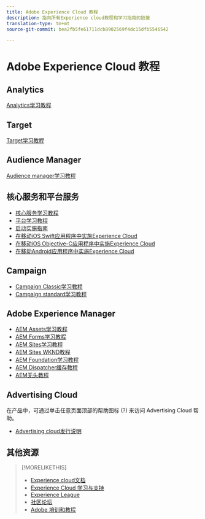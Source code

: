 ```yaml
---
title: Adobe Experience Cloud 教程
description: 指向所有Experience cloud教程和学习指南的链接
translation-type: tm+mt
source-git-commit: bea2fb5fe61711dcb8902569f4dc15dfb5546542

---
```



# Adobe Experience Cloud 教程

## Analytics

[Analytics学习教程](https://docs.adobe.com/content/help/en/analytics-learn/tutorials/overview.html)

## Target

[Target学习教程](https://docs.adobe.com/content/help/en/target-learn/tutorials/overview.html)

## Audience Manager

[Audience manager学习教程](https://docs.adobe.com/content/help/en/audience-manager-learn/tutorials/overview.html)

## 核心服务和平台服务

* [核心服务学习教程](https://docs.adobe.com/content/help/en/core-services-learn/tutorials/overview.html)
* [平台学习教程](https://docs.adobe.com/content/help/en/platform-learn/tutorials/overview.html)
* [启动实施指南](https://docs.adobe.com/content/help/en/core-services-learn/implementing-in-websites-with-launch/index.html)
* [在移动iOS Swift应用程序中实施Experience Cloud](https://docs.adobe.com/content/help/en/core-services-learn/implementing-in-mobile-ios-swift-apps-with-launch/index.html)
* [在移动iOS Objective-C应用程序中实施Experience Cloud](https://docs.adobe.com/content/help/en/core-services-learn/implementing-in-mobile-ios-objective-c-apps-with-launch/index.html)
* [在移动Android应用程序中实施Experience Cloud](https://docs.adobe.com/content/help/en/core-services-learn/implementing-in-mobile-android-apps-with-launch/index.html)

## Campaign

* [Campaign Classic学习教程](https://docs.adobe.com/content/help/en/campaign-learn/campaign-classic-tutorials/overview.html)
* [Campaign standard学习教程](https://docs.adobe.com/content/help/en/campaign-learn/campaign-standard-tutorials/overview.html)

## Adobe Experience Manager

* [AEM Assets学习教程](https://docs.adobe.com/content/help/en/experience-manager-learn/assets/overview.html)
* [AEM Forms学习教程](https://docs.adobe.com/content/help/en/experience-manager-learn/forms/overview.html)
* [AEM Sites学习教程](https://docs.adobe.com/content/help/en/experience-manager-learn/sites/overview.html)
* [AEM Sites WKND教程](https://docs.adobe.com/content/help/en/experience-manager-learn/getting-started-wknd-tutorial-develop/overview.html)
* [AEM Foundation学习教程](https://docs.adobe.com/content/help/en/experience-manager-learn/assets/overview.html)
* [AEM Dispatcher缓存教程](https://docs.adobe.com/content/help/en/experience-manager-learn/dispatcher-tutorial/overview.html)
* [AEM无头教程](https://docs.adobe.com/content/help/en/experience-manager-learn/getting-started-with-aem-headless/overview.html)

## Advertising Cloud

在产品中，可通过单击任意页面顶部的帮助图标 (?) 来访问 Advertising Cloud 帮助。

* [Advertising cloud发行说明](https://docs.adobe.com/content/help/en/release-notes/experience-cloud/current.html#adcloud)

## 其他资源

> [!MORELIKETHIS]
>
>* [Experience cloud文档](https://docs.adobe.com/content/help/en/experience-cloud/user-guides/home.html)
>* [Experience Cloud 学习与支持](https://helpx.adobe.com/support/experience-cloud.html)
>* [Experience League](https://experienceleague.adobe.com/)
>* [社区论坛](https://forums.adobe.com/community/experience-cloud/)
>* [Adobe 培训和教程](https://helpx.adobe.com/learning.html?promoid=KAUDK)

